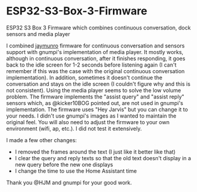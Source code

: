# ESP32-S3-Box-3-Firmware
ESP32 S3 Box 3 Firmware which combines continuous conversation, dock sensors and media player

I combined [jaymunro](https://github.com/jaymunro/esphome_firmware) firmware for continuous conversation and sensors support with gnumpi's implementation of media player. It mostly works, although in continuous conversation, after it finishes responding, it goes back to the idle screen for 1-2 seconds before listening again (I can't remember if this was the case with the original continuous conversation implementation). In addition, sometimes it doesn't continue the conversation and stays on the idle screen (I couldn't figure why and this is not consistent). Using the media player seems to solve the low volume problem. The firmware implements the "assist query" and "assist reply" sensors which, as @kicker10BOG pointed out, are not used in gnumpi's implementation. The firmware uses "Hey Jarvis" but you can change it to your needs. I didn't use gnumpi's images as I wanted to maintain the original feel. You will also need to adjust the firmware to your own environment (wifi, ap, etc.). I did not test it extensively.

I made a few other changes:
 - I removed the frames around the text (I just like it better like that)
 - I clear the query and reply texts so that the old text doesn't display in a new query before the new one displays
- I change the time to use the Home Assistant time 

Thank you @HJM and gnumpi for your good work. 
